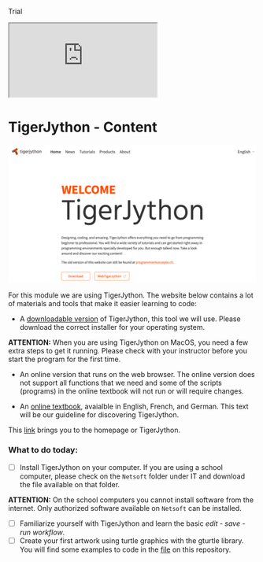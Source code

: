 Trial

[<iframe src="https://editor.p5js.org/mikefromd/full/dzCD8yBrH"></iframe>](https://editor.p5js.org/mikefromd/full/dzCD8yBrH)

# TigerJython - Content

![TJ Welcome](Media/TJ_Welcome.png)

For this module we are using TigerJython. The website below contains a lot of materials and tools that make it easier learning to code:

- A [downloadable version](https://tigerjython.com/en/products/download) of TigerJython, this tool we will use. Please download the correct installer for your operating system. 

**ATTENTION:** When you are using TigerJython on MacOS, you need a few extra steps to get it running. Please check with your instructor before you start the program for the first time.

- An online version that runs on the web browser. The online version does not support all functions that we need and some of the scripts (programs) in the online textbook will not run or will require changes.

- An [online textbook](https://programmierkonzepte.ch/engl/), avaialble in English, French, and German. This text will be our guideline for discovering TigerJython.


This [link](https://tigerjython.com/en) brings you to the homepage or TigerJython.


### What to do today:
- [ ] Install TigerJython on your computer. If you are using a school computer, please check on the ```Netsoft``` folder under IT and download the file available on that folder.

**ATTENTION:** On the school computers you cannot install software from the internet. Only authorized software available on ```Netsoft``` can be installed.

- [ ] Familiarize yourself with TigerJython and learn the basic *edit - save - run workflow*. 
- [ ] Create your first artwork using turtle graphics with the gturtle library. You will find some examples to code in the [file](https://github.com/mikefromd/TJ_Content/blob/main/Quatre_exemples_graphiques.md) on this repository.
